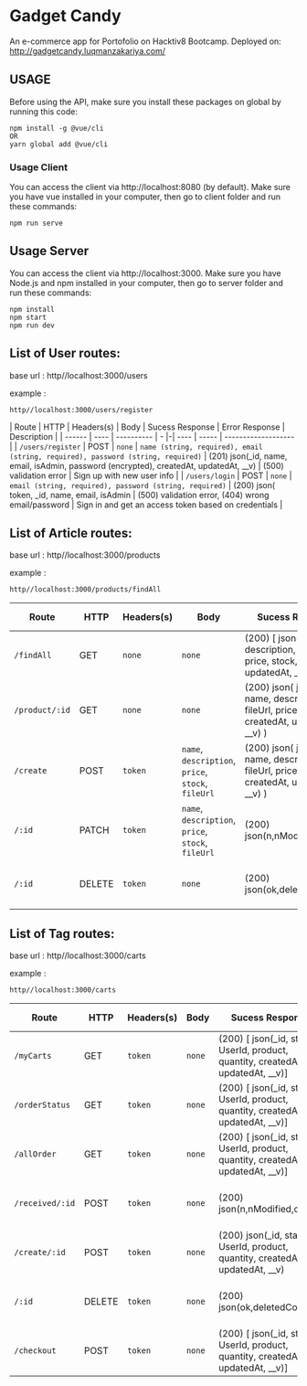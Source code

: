 # Gadget Candy
An e-commerce app for Portofolio on Hacktiv8 Bootcamp. Deployed on: http://gadgetcandy.luqmanzakariya.com/

## USAGE

Before using the API, make sure you install these packages on global by running this code:

    npm install -g @vue/cli
    OR
    yarn global add @vue/cli

### Usage Client
You can access the client via http://localhost:8080 (by default).
Make sure you have vue installed in your computer, then go to client folder and run these commands:

    npm run serve

## Usage Server
You can access the client via http://localhost:3000.
Make sure you have Node.js and npm installed in your computer, then go to server folder and run these commands:

    npm install
    npm start
    npm run dev

## List of User routes:
base url : http//localhost:3000/users

example :

    http//localhost:3000/users/register

| Route  | HTTP | Headers(s) | Body | Sucess Response | Error Response  | Description         |
| ------ | ---- | ---------- | - |-| ---- | ----- | ------------------- |
| `/users/register` | POST | `none` | `name (string, required), email (string, required), password (string, required)` | (201) json(_id, name, email, isAdmin, password (encrypted), createdAt, updatedAt, __v) | (500) validation error  | Sign up with new user info |
| `/users/login` | POST | `none` | `email (string, required), password (string, required)` |  (200) json(              token, _id, name, email, isAdmin | (500) validation error, (404) wrong email/password  | Sign in and get an access token based on credentials |


## List of Article routes:
base url : http//localhost:3000/products

example :

    http//localhost:3000/products/findAll

| Route | HTTP | Headers(s) | Body | Sucess Response | Error Response | Description |
| ----- | ---- | ---------- | ---- | ----------------| -------------- | ---|
| `/findAll` | GET | `none` | `none` | (200) [ json(_id, name, description, fileUrl, price, stock, createdAt, updatedAt, __v)] | (500) internal server error | Get all products |
| `/product/:id` | GET | `none` | `none` | (200) json( json(_id, name, description, fileUrl, price, stock, createdAt, updatedAt, __v) )| (500) internal server error | Get one product |
| `/create` | POST | `token` | `name`, `description`, `price`, `stock`, `fileUrl` | (200) json( json(_id, name, description, fileUrl, price, stock, createdAt, updatedAt, __v) )| (500) internal server error | Create product |
| `/:id` | PATCH | `token` | `name`, `description`, `price`, `stock`, `fileUrl` | (200) json(n,nModified,ok) )| (500) internal server error | Update product |
| `/:id` | DELETE | `token` | `none` | (200) json(ok,deletedCount,n)| (500) internal server error | Delete a product |

## List of Tag routes:
base url : http//localhost:3000/carts

example :

    http//localhost:3000/carts

| Route | HTTP | Headers(s) | Body | Sucess Response | Error Response | Description |
| ----- | ---- | ---------- | ---- | ----------------| -------------- | ---|
| `/myCarts` | GET | `token` | `none` | (200) [ json(_id, status, UserId, product, quantity, createdAt, updatedAt, __v)] | (500) internal server error | Find all tags based on user id and status:ordered |
| `/orderStatus` | GET | `token` | `none` | (200) [ json(_id, status, UserId, product, quantity, createdAt, updatedAt, __v)] | (500) internal server error | Find all carts based on user id and status:delivered |
| `/allOrder` | GET | `token` | `none` | (200) [ json(_id, status, UserId, product, quantity, createdAt, updatedAt, __v)] | (500) internal server error | Find all carts available |
| `/received/:id` | POST | `token` | `none` | (200) json(n,nModified,ok) | (500) internal server error | Update cart status from `purchased` to `delivered` |
| `/create/:id` | POST | `token` | `none` | (200) json(_id, status, UserId, product, quantity, createdAt, updatedAt, __v) | (500) internal server error | Add item to cart |
| `/:id` | DELETE | `token` | `none` | (200) json(ok,deletedCount,n) | (500) internal server error | Delete a cart |
| `/checkout` | POST | `token` | `none` | (200) [ json(_id, status, UserId, product, quantity, createdAt, updatedAt, __v)] | (500) internal server error | Update cart status from `ordered` to `purchased` |